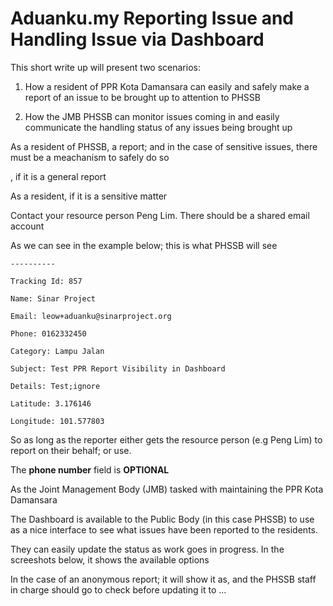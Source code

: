 # Aduanku.my Reporting Issue and Handling Issue via Dashboard

This short write up will present two scenarios:

1) How a resident of PPR Kota Damansara can easily and safely make a report 
of an issue to be brought up to attention to PHSSB

2) How the JMB PHSSB can monitor issues coming in and easily communicate the
handling status of any issues being brought up

As a resident of PHSSB, a report; and in the case of sensitive issues, there
must be a meachanism to safely do so

, if it is a general report

As a resident, if it is a sensitive matter 

Contact your resource person Peng Lim.  There should be a shared email account

As we can see in the example below; this is what PHSSB will see
```
----------

Tracking Id: 857

Name: Sinar Project

Email: leow+aduanku@sinarproject.org

Phone: 0162332450

Category: Lampu Jalan

Subject: Test PPR Report Visibility in Dashboard

Details: Test;ignore

Latitude: 3.176146

Longitude: 101.577803
```

So as long as the reporter either gets the resource person (e.g Peng Lim) to report
on their behalf; or use.

The **phone number** field is **OPTIONAL**

As the Joint Management Body (JMB) tasked with maintaining the PPR Kota Damansara

The Dashboard is available to the Public Body (in this case PHSSB) to use 
as a nice interface to see what issues have been reported to the residents.

They can easily update the status as work goes in progress.  In the screeshots
below, it shows the available options

In the case of an anonymous report; it will show it as, and the PHSSB staff
in charge should go to check before updating it to ...

